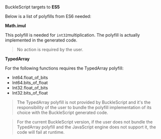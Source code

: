 BuckleScript targets to **ES5**

Below is a list of polyfills from ES6 needed:

**Math.imul** 

This polyfill is needed for `int32`multiplication. The polyfill is actually implemented in the generated code. 

>No action is required by the user.

**TypedArray**

For the following functions requires the TypedArray polyfill:
* Int64.float_of_bits
* Int64.bits_of_float 
* Int32.float_of_bits
* Int32.bits_of_float 

>The TypedArray polyfill is not provided by BuckleScript and it's the responsibility of the user to bundle the polyfill implementation of its choice with the BuckleScript generated code.

>For the current BuckleScript version, if the user does not bundle the TypedArray polyfill and the JavaScript engine does not support it, the code will fail at runtime. 
